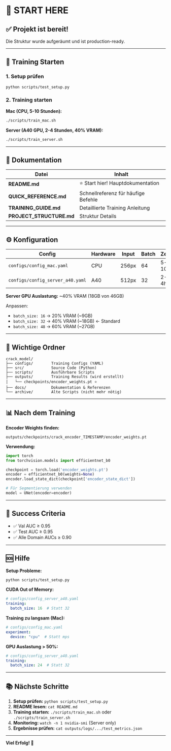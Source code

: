 # 🎯 START HERE

## ✅ Projekt ist bereit!

Die Struktur wurde aufgeräumt und ist production-ready.

---

## 🚀 Training Starten

### 1. Setup prüfen

```bash
python scripts/test_setup.py
```

### 2. Training starten

**Mac (CPU, 5-10 Stunden):**
```bash
./scripts/train_mac.sh
```

**Server (A40 GPU, 2-4 Stunden, 40% VRAM):**
```bash
./scripts/train_server.sh
```

---

## 📖 Dokumentation

| Datei | Inhalt |
|-------|--------|
| **README.md** | ⭐ Start hier! Hauptdokumentation |
| **QUICK_REFERENCE.md** | Schnellreferenz für häufige Befehle |
| **TRAINING_GUIDE.md** | Detaillierte Training Anleitung |
| **PROJECT_STRUCTURE.md** | Struktur Details |

---

## ⚙️ Konfiguration

| Config | Hardware | Input | Batch | Zeit |
|--------|----------|-------|-------|------|
| `configs/config_mac.yaml` | CPU | 256px | 64 | 5-10h |
| `configs/config_server_a40.yaml` | A40 | 512px | 32 | 2-4h |

**Server GPU Auslastung:** ~40% VRAM (18GB von 46GB)

Anpassen:
- `batch_size: 16` → 20% VRAM (~9GB)
- `batch_size: 32` → 40% VRAM (~18GB) ← Standard
- `batch_size: 48` → 60% VRAM (~27GB)

---

## 📁 Wichtige Ordner

```
crack_model/
├── configs/        Training Configs (YAML)
├── src/            Source Code (Python)
├── scripts/        Ausführbare Scripts
├── outputs/        Training Results (wird erstellt)
│   └── checkpoints/encoder_weights.pt ⭐
├── docs/           Dokumentation & Referenzen
└── archive/        Alte Scripts (nicht mehr nötig)
```

---

## 📊 Nach dem Training

**Encoder Weights finden:**
```
outputs/checkpoints/crack_encoder_TIMESTAMP/encoder_weights.pt
```

**Verwendung:**
```python
import torch
from torchvision.models import efficientnet_b0

checkpoint = torch.load('encoder_weights.pt')
encoder = efficientnet_b0(weights=None)
encoder.load_state_dict(checkpoint['encoder_state_dict'])

# Für Segmentierung verwenden
model = UNet(encoder=encoder)
```

---

## 🎯 Success Criteria

- ✅ Val AUC ≥ 0.95
- ✅ Test AUC ≥ 0.95
- ✅ Alle Domain AUCs ≥ 0.90

---

## 🆘 Hilfe

**Setup Probleme:**
```bash
python scripts/test_setup.py
```

**CUDA Out of Memory:**
```yaml
# configs/config_server_a40.yaml
training:
  batch_size: 16  # Statt 32
```

**Training zu langsam (Mac):**
```yaml
# configs/config_mac.yaml
experiment:
  device: "cpu"  # Statt mps
```

**GPU Auslastung > 50%:**
```yaml
# configs/config_server_a40.yaml
training:
  batch_size: 24  # Statt 32
```

---

## 📚 Nächste Schritte

1. **Setup prüfen:** `python scripts/test_setup.py`
2. **README lesen:** `cat README.md`
3. **Training starten:** `./scripts/train_mac.sh` oder `./scripts/train_server.sh`
4. **Monitoring:** `watch -n 1 nvidia-smi` (Server only)
5. **Ergebnisse prüfen:** `cat outputs/logs/.../test_metrics.json`

---

**Viel Erfolg! 🚀**
